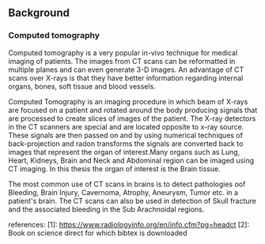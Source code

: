 ## Background

### Computed tomography
Computed tomography is a very popular in-vivo technique for medical imaging of patients. The images from CT scans can be reformatted in multiple planes and can even generate 3-D images. An advantage of CT scans over X-rays is that they have better information regarding internal organs, bones, soft tissue and blood vessels. 

Computed Tomography is an imaging procedure in which beam of X-rays are focused on a patient and rotated around the body producing signals that are processed to create slices of images of the patient. The X-ray detectors in the CT scanners are special and are located opposite to x-ray source. These signals are then passed on and by using numerical techniques of back-projection and radon transforms the signals are converted back to images that represent the organ of interest.Many organs such as Lung, Heart, Kidneys, Brain and Neck and Abdominal region can be imaged using CT imaging. In this thesis the organ of interest is the Brain tissue. 

The most common use of CT scans in brains is to detect pathologies oof Bleeding, Brain Injury, Cavernoma, Atrophy, Aneurysm, Tumor etc. in a patient's brain. The CT scans can also be used in detection of Skull fracture and the associated bleeding in the Sub Arachnoidal regions. 

references:
[1]: https://www.radiologyinfo.org/en/info.cfm?pg=headct
[2]: Book on science direct for which bibtex is downloaded